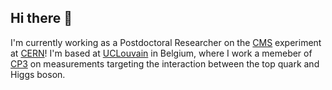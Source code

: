 ## Hi there 👋
I'm currently working as a Postdoctoral Researcher on the [CMS](https://cms.cern) experiment at [CERN](https://home.cern)! I'm based at [UCLouvain](https://www.uclouvain.be/en) in Belgium, where I work a memeber of [CP3](https://cp3.irmp.ucl.ac.be/public/member/814/en) on measurements targeting the interaction between the top quark and Higgs boson.  


<!--
**ZakLawrence/ZakLawrence** is a ✨ _special_ ✨ repository because its `README.md` (this file) appears on your GitHub profile.

Here are some ideas to get you started:

- 🔭 I’m currently working on ...
- 🌱 I’m currently learning ...
- 👯 I’m looking to collaborate on ...
- 🤔 I’m looking for help with ...
- 💬 Ask me about ...
- 📫 How to reach me: ...
- 😄 Pronouns: ...
- ⚡ Fun fact: ...
-->

